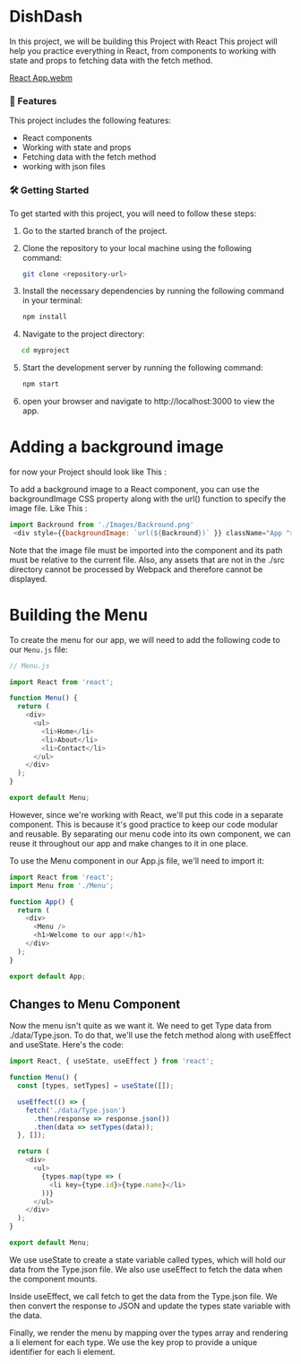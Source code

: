# DishDash
In this project, we will be building this Project with React  This project will help you practice everything in React, from components to working with state and props to fetching data with the fetch method.

[React App.webm](https://user-images.githubusercontent.com/87044522/227779611-5120d0e0-a1ed-4573-8ed1-27a43babec0c.webm)


### 🧐 Features

This project includes the following features:

- React components
- Working with state and props
- Fetching data with the fetch method
- working with json files

### 🛠️ Getting Started
To get started with this project, you will need to follow these steps:

1. Go to the started branch of the project.
2. Clone the repository to your local machine using the following command:

   ```bash
   git clone <repository-url>
3. Install the necessary dependencies by running the following command in your terminal:

   ```bash
   npm install
4. Navigate to the project directory:

```bash
   cd myproject   
```   
5. Start the development server by running the following command:

   ```bash
   npm start
6. open your browser and navigate to http://localhost:3000 to view the app.   

 # Adding a background image
 
 for now your Project should look like This : 
 
 
 To add a background image to a React component, you can use the backgroundImage CSS property along with the url() function to specify the image file. Like This : 
 ```javascript
 import Backround from './Images/Backround.png'
  <div style={{backgroundImage: `url(${Backround})` }} className="App ">
```
Note that the image file must be imported into the component and its path must be relative to the current file. Also, any assets that are not in the ./src directory cannot be processed by Webpack and therefore cannot be displayed.

 # Building the Menu

To create the menu for our app, we will need to add the following code to our `Menu.js` file:

```javascript
// Menu.js

import React from 'react';

function Menu() {
  return (
    <div>
      <ul>
        <li>Home</li>
        <li>About</li>
        <li>Contact</li>
      </ul>
    </div>
  );
}

export default Menu; 
```
However, since we're working with React, we'll put this code in a separate component. This is because it's good practice to keep our code modular and reusable. By separating our menu code into its own component, we can reuse it throughout our app and make changes to it in one place.

To use the Menu component in our App.js file, we'll need to import it:

```javascript 
import React from 'react';
import Menu from './Menu';

function App() {
  return (
    <div>
      <Menu />
      <h1>Welcome to our app!</h1>
    </div>
  );
}

export default App;
```

## Changes to Menu Component

Now the menu isn't quite as we want it. We need to get Type data from ./data/Type.json. To do that, we'll use the fetch method along with useEffect and useState. Here's the code:
```javascript
import React, { useState, useEffect } from 'react';

function Menu() {
  const [types, setTypes] = useState([]);

  useEffect(() => {
    fetch('./data/Type.json')
      .then(response => response.json())
      .then(data => setTypes(data));
  }, []);

  return (
    <div>
      <ul>
        {types.map(type => (
          <li key={type.id}>{type.name}</li>
        ))}
      </ul>
    </div>
  );
}

export default Menu;
```
We use useState to create a state variable called types, which will hold our data from the Type.json file. We also use useEffect to fetch the data when the component mounts.

Inside useEffect, we call fetch to get the data from the Type.json file. We then convert the response to JSON and update the types state variable with the data.

Finally, we render the menu by mapping over the types array and rendering a li element for each type. We use the key prop to provide a unique identifier for each li element.

